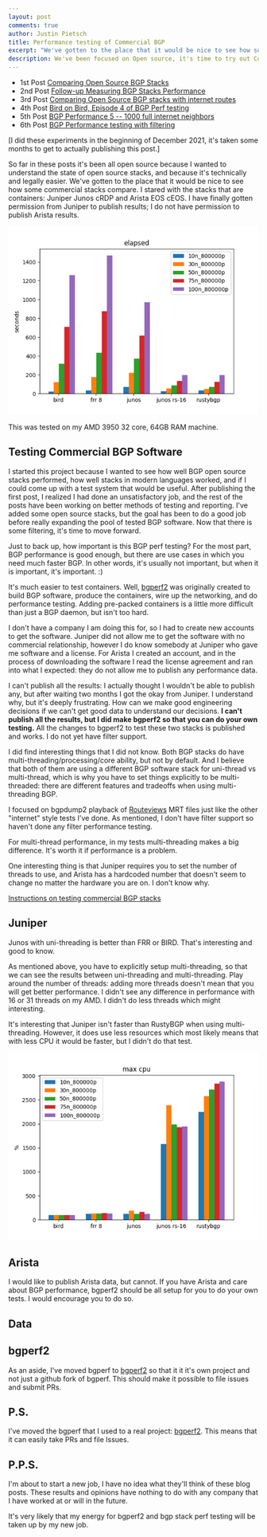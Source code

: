 ```yaml
---
layout: post
comments: true
author: Justin Pietsch
title: Performance testing of Commercial BGP
excerpt: "We've gotten to the place that it would be nice to see how some commercial stacks compare."
description: We've been focused on Open source, it's time to try out Commercial BGP
---
```


- 1st Post [Comparing Open Source BGP Stacks](https://elegantnetwork.github.io/posts/comparing-open-source-bgp-stacks/)
- 2nd Post [Follow-up Measuring BGP Stacks Performance](https://elegantnetwork.github.io/posts/followup-measuring-BGP-stacks/)
- 3rd Post [Comparing Open Source BGP stacks with internet routes](https://elegantnetwork.github.io/posts/comparing-open-source-bgp-internet-routes)
- 4th Post [Bird on Bird, Episode 4 of BGP Perf testing ](https://elegantnetwork.github.io/posts/bird-on-bird-bgp-perf-episode4)
- 5th Post [BGP Performance 5 -- 1000 full internet neighbors](https://elegantnetwork.github.io/posts/bgp-perf5-1000-internet-neighbors/)
- 6th Post [BGP Performance testing with filtering](https://elegantnetwork.github.io/posts/bgperf-first-try-at-filtering/)

[I did these experiments in the beginning of December 2021, it's taken some months to get to actually publishing this post.]

So far in these posts it's been all open source because I wanted to understand the state of open source stacks, and because it's technically and legally easier. We've gotten to the place that it would be nice to see how some commercial stacks compare. I stared with the stacks that are containers: Juniper Junos cRDP and Arista EOS cEOS. I have finally gotten permission from Juniper to publish results; I do not have permission to publish Arista results.

![Elapsed time](/assets/images/2021-12-bgp-7/bgperf_benchmark-mrt-publish_elapsed.png)



This was tested on my AMD 3950 32 core, 64GB RAM machine.

## Testing Commercial BGP Software
I started this project because I wanted to see how well BGP open source stacks performed, how well stacks in modern languages worked, and if I could come up with a test system that would be useful. After publishing the first post, I realized I had done an unsatisfactory job, and the rest of the posts have been working on better methods of testing and reporting. I've added some open source stacks, but the goal has been to do a good job before really expanding the pool of tested BGP software. Now that there is some filtering, it's time to move forward.


Just to back up, how important is this BGP perf testing? For the most part, BGP performance is good enough, but there are use cases in which you need much faster BGP. In other words, it's usually not important, but when it is important, it's important. :)

It's much easier to test containers. Well, [bgperf2](https://github.com/netenglabs/bgperf2) was originally created to build BGP software, produce the containers, wire up the networking, and do performance testing. Adding pre-packed containers is a little more difficult than just a BGP daemon, but isn't too hard. 

I don't have a company I am doing this for, so I had to create new accounts to get the software. Juniper did not allow me to get the software with no commercial relationship, however I do know somebody at Juniper who gave me software and a license. For Arista I created an account, and in the process of downloading the software I read the license agreement and ran into what I expected: they do not allow me to publish any performance data. 

I can't publish all the results: I actually thought I wouldn't be able to publish any, but after waiting two months I got the okay from Juniper. I understand why, but it's deeply frustrating. How can we make good engineering decisions if we can't get good data to understand our decisions. **I can't publish all the results, but I did make bgperf2 so that you can do your own testing.** All the changes to bgperf2 to test these two stacks is published and works. I do not yet have filter support.

I did find interesting things that I did not know. Both BGP stacks do have multi-threading/processing/core ability, but not by default. And I believe that both of them are using a different BGP software stack for uni-thread vs multi-thread, which is why you have to set things explicitly to be multi-threaded: there are different features and tradeoffs when using multi-threading BGP.

I focused on bgpdump2 playback of [Routeviews](http://www.routeviews.org/routeviews/) MRT files just like the other "internet" style tests I've done. As mentioned, I don't have filter support so haven't done any filter performance testing.

For multi-thread performance, in my tests multi-threading makes a big difference. It's worth it if performance is a problem. 

One interesting thing is that Juniper requires you to set the number of threads to use, and Arista has a hardcoded number that doesn't seem to change no matter the hardware you are on. I don't know why. 

[Instructions on testing commercial BGP stacks](https://github.com/netenglabs/bgperf2/blob/master/README.md#targets)

## Juniper

Junos with uni-threading is better than FRR or BIRD. That's interesting and good to know.

As mentioned above, you have to explicitly setup multi-threading, so that we can see the results between uni-threading and multi-threading. Play around the number of threads: adding more threads doesn't mean that you will get better performance. I didn't see any difference in performance with 16 or 31 threads on my AMD. I didn't do less threads which might interesting.

It's interesting that Juniper isn't faster than RustyBGP when using multi-threading. However, it does use less resources which most likely means that with less CPU it would be faster, but I didn't do that test. 

![Max CPU](/assets/images/2021-12-bgp-7/bgperf_benchmark-mrt-publish_max_cpu.png)

## Arista

I would like to publish Arista data, but cannot. If you have Arista and care about BGP performance, bgperf2 should be all setup for you to do your own tests. I would encourage you to do so.
## Data
<script src="https://gist.github.com/jopietsch/439f80528f03e50d246d83cd4184f7ec.js"></script>
## bgperf2

As an aside, I've moved bgperf to [bgperf2](https://github.com/netenglabs/bgperf2) so that it it it's own project and not just a github fork of bgperf. This should make it possible to file issues and submit PRs.

## P.S.
I've moved the bgperf that I used to a real project: [bgperf2](https://github.com/netenglabs/bgperf2). This means that it can easily take PRs and file Issues. 
## P.P.S.
I'm about to start a new job, I have no idea what they'll think of these blog posts. These results and opinions have nothing to do with any company that I have worked at or will in the future. 

It's very likely that my energy for bgperf2 and bgp stack perf testing will be taken up by my new job.